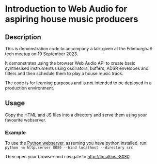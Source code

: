 # Introduction to Web Audio for aspiring house music producers

## Description

This is demonstration code to accompany a talk given at the EdinburghJS tech meetup on 19 September 2023.

It demonstrates using the browser Web Audio API to create basic synthesised instruments using oscillators, buffers, ADSR envelopes and filters and then schedule them to play a house music track.

The code is for learning purposes and is not intended to be deployed in a production environment.

## Usage

Copy the HTML and JS files into a directory and serve them using your favourite webserver.

### Example

To use the [Python webserver](https://docs.python.org/3/library/http.server.html), assuming you have python installed, run:
`python -m http.server 8080 --bind localhost --directory src`

Then open your browser and navigate to [http://localhost:8080](http://localhost:8080).


